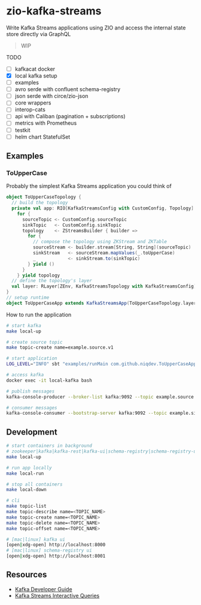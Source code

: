 # zio-kafka-streams

Write Kafka Streams applications using ZIO and access the internal state store directly via GraphQL

> WIP

TODO
* [ ] kafkacat docker
* [x] local kafka setup
* [ ] examples
* [ ] avro serde with confluent schema-registry
* [ ] json serde with circe/zio-json
* [ ] core wrappers
* [ ] interop-cats
* [ ] api with Caliban (pagination + subscriptions)
* [ ] metrics with Prometheus
* [ ] testkit
* [ ] helm chart StatefulSet

## Examples

### ToUpperCase

Probably the simplest Kafka Streams application you could think of
```scala
object ToUpperCaseTopology {
  // build the topology
  private val app: RIO[KafkaStreamsConfig with CustomConfig, Topology] =
    for {
      sourceTopic <- CustomConfig.sourceTopic
      sinkTopic   <- CustomConfig.sinkTopic
      topology    <- ZStreamsBuilder { builder =>
        for {
          // compose the topology using ZKStream and ZKTable
          sourceStream <- builder.stream[String, String](sourceTopic)
          sinkStream   <- sourceStream.mapValues(_.toUpperCase)
          _            <- sinkStream.to(sinkTopic)
        } yield ()
      }
    } yield topology
  // define the topology's layer
  val layer: RLayer[ZEnv, KafkaStreamsTopology with KafkaStreamsConfig] = ???
}
// setup runtime
object ToUpperCaseApp extends KafkaStreamsApp(ToUpperCaseTopology.layer)
```

How to run the application
```bash
# start kafka
make local-up

# create source topic
make topic-create name=example.source.v1

# start application
LOG_LEVEL="INFO" sbt "examples/runMain com.github.niqdev.ToUpperCaseApp"

# access kafka
docker exec -it local-kafka bash

# publish messages
kafka-console-producer --broker-list kafka:9092 --topic example.source.v1

# consumer messages
kafka-console-consumer --bootstrap-server kafka:9092 --topic example.sink.v1
```

## Development

```bash
# start containers in background
# zookeeper|kafka|kafka-rest|kafka-ui|schema-registry|schema-registry-ui
make local-up

# run app locally
make local-run

# stop all containers
make local-down

# cli
make topic-list
make topic-describe name=<TOPIC_NAME>
make topic-create name=<TOPIC_NAME>
make topic-delete name=<TOPIC_NAME>
make topic-offset name=<TOPIC_NAME>

# [mac|linux] kafka ui
[open|xdg-open] http://localhost:8000
# [mac|linux] schema-registry ui
[open|xdg-open] http://localhost:8001
```

## Resources

* [Kafka Developer Guide](https://docs.confluent.io/current/streams/developer-guide/index.html)
* [Kafka Streams Interactive Queries](https://docs.confluent.io/current/streams/developer-guide/interactive-queries.html)
